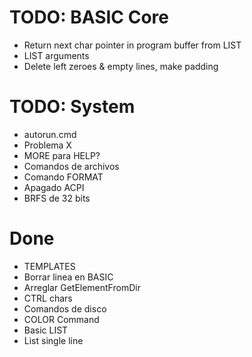 # TODO: BASIC Core
- Return next char pointer in program buffer from LIST
- LIST arguments
- Delete left zeroes & empty lines, make padding

# TODO: System
- autorun.cmd
- Problema X
- MORE para HELP?
- Comandos de archivos
- Comando FORMAT
- Apagado ACPI
- BRFS de 32 bits

# Done
- TEMPLATES
- Borrar linea en BASIC
- Arreglar GetElementFromDir
- CTRL chars
- Comandos de disco
- COLOR Command
- Basic LIST
- List single line
